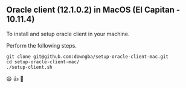 ## Oracle client (12.1.0.2) in MacOS (El Capitan - 10.11.4)

To install and setup oracle client in your machine.  

Perform the following steps.

```
git clone git@github.com:downgba/setup-oracle-client-mac.git
cd setup-oracle-client-mac/
./setup-client.sh
```

:smile: :thumbsup: :beers:
